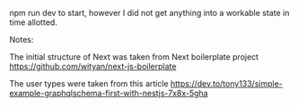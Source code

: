 npm run dev to start, however I did not get anything into a workable state in time allotted. 

Notes: 

The initial structure of Next was taken from Next boilerplate project https://github.com/wityan/next-js-boilerplate


The user types were taken from this article https://dev.to/tony133/simple-example-graphqlschema-first-with-nestjs-7x8x-5gha 